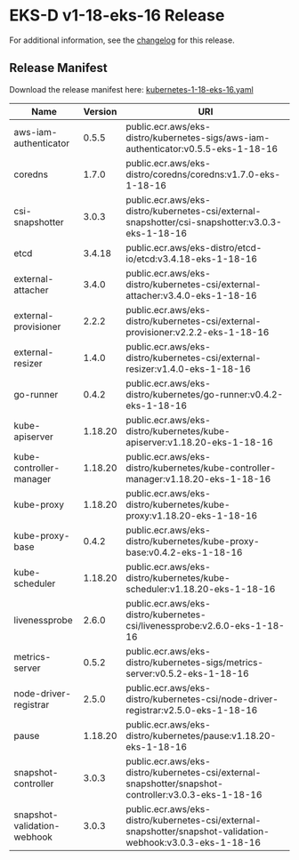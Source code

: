 # EKS-D v1-18-eks-16 Release

For additional information, see the [changelog](CHANGELOG-v1-18-eks-16.md) for this release.

## Release Manifest
Download the release manifest here: [kubernetes-1-18-eks-16.yaml](https://distro.eks.amazonaws.com/kubernetes-1-18/kubernetes-1-18-eks-16.yaml)

| Name                        | Version | URI                                                                                                          |
|-----------------------------|---------|--------------------------------------------------------------------------------------------------------------|
| aws-iam-authenticator       | 0.5.5   | public.ecr.aws/eks-distro/kubernetes-sigs/aws-iam-authenticator:v0.5.5-eks-1-18-16                           |
| coredns                     | 1.7.0   | public.ecr.aws/eks-distro/coredns/coredns:v1.7.0-eks-1-18-16                                                 |
| csi-snapshotter             | 3.0.3   | public.ecr.aws/eks-distro/kubernetes-csi/external-snapshotter/csi-snapshotter:v3.0.3-eks-1-18-16             |
| etcd                        | 3.4.18  | public.ecr.aws/eks-distro/etcd-io/etcd:v3.4.18-eks-1-18-16                                                   |
| external-attacher           | 3.4.0   | public.ecr.aws/eks-distro/kubernetes-csi/external-attacher:v3.4.0-eks-1-18-16                                |
| external-provisioner        | 2.2.2   | public.ecr.aws/eks-distro/kubernetes-csi/external-provisioner:v2.2.2-eks-1-18-16                             |
| external-resizer            | 1.4.0   | public.ecr.aws/eks-distro/kubernetes-csi/external-resizer:v1.4.0-eks-1-18-16                                 |
| go-runner                   | 0.4.2   | public.ecr.aws/eks-distro/kubernetes/go-runner:v0.4.2-eks-1-18-16                                            |
| kube-apiserver              | 1.18.20 | public.ecr.aws/eks-distro/kubernetes/kube-apiserver:v1.18.20-eks-1-18-16                                     |
| kube-controller-manager     | 1.18.20 | public.ecr.aws/eks-distro/kubernetes/kube-controller-manager:v1.18.20-eks-1-18-16                            |
| kube-proxy                  | 1.18.20 | public.ecr.aws/eks-distro/kubernetes/kube-proxy:v1.18.20-eks-1-18-16                                         |
| kube-proxy-base             | 0.4.2   | public.ecr.aws/eks-distro/kubernetes/kube-proxy-base:v0.4.2-eks-1-18-16                                      |
| kube-scheduler              | 1.18.20 | public.ecr.aws/eks-distro/kubernetes/kube-scheduler:v1.18.20-eks-1-18-16                                     |
| livenessprobe               | 2.6.0   | public.ecr.aws/eks-distro/kubernetes-csi/livenessprobe:v2.6.0-eks-1-18-16                                    |
| metrics-server              | 0.5.2   | public.ecr.aws/eks-distro/kubernetes-sigs/metrics-server:v0.5.2-eks-1-18-16                                  |
| node-driver-registrar       | 2.5.0   | public.ecr.aws/eks-distro/kubernetes-csi/node-driver-registrar:v2.5.0-eks-1-18-16                            |
| pause                       | 1.18.20 | public.ecr.aws/eks-distro/kubernetes/pause:v1.18.20-eks-1-18-16                                              |
| snapshot-controller         | 3.0.3   | public.ecr.aws/eks-distro/kubernetes-csi/external-snapshotter/snapshot-controller:v3.0.3-eks-1-18-16         |
| snapshot-validation-webhook | 3.0.3   | public.ecr.aws/eks-distro/kubernetes-csi/external-snapshotter/snapshot-validation-webhook:v3.0.3-eks-1-18-16 |
